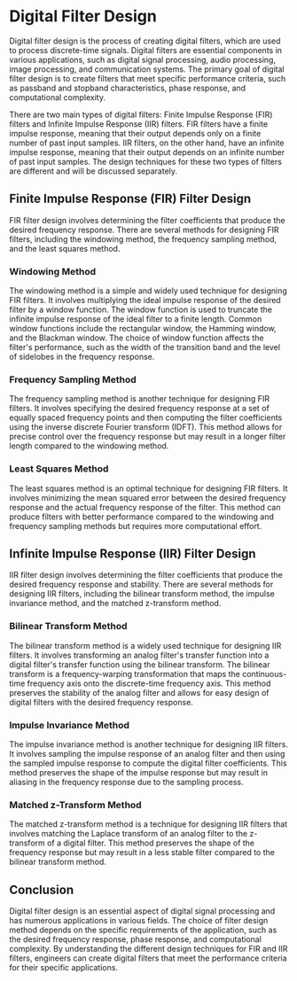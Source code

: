 # Digital Filter Design

Digital filter design is the process of creating digital filters, which are used to process discrete-time signals. Digital filters are essential components in various applications, such as digital signal processing, audio processing, image processing, and communication systems. The primary goal of digital filter design is to create filters that meet specific performance criteria, such as passband and stopband characteristics, phase response, and computational complexity.

There are two main types of digital filters: Finite Impulse Response (FIR) filters and Infinite Impulse Response (IIR) filters. FIR filters have a finite impulse response, meaning that their output depends only on a finite number of past input samples. IIR filters, on the other hand, have an infinite impulse response, meaning that their output depends on an infinite number of past input samples. The design techniques for these two types of filters are different and will be discussed separately.

## Finite Impulse Response (FIR) Filter Design

FIR filter design involves determining the filter coefficients that produce the desired frequency response. There are several methods for designing FIR filters, including the windowing method, the frequency sampling method, and the least squares method.

### Windowing Method

The windowing method is a simple and widely used technique for designing FIR filters. It involves multiplying the ideal impulse response of the desired filter by a window function. The window function is used to truncate the infinite impulse response of the ideal filter to a finite length. Common window functions include the rectangular window, the Hamming window, and the Blackman window. The choice of window function affects the filter's performance, such as the width of the transition band and the level of sidelobes in the frequency response.

### Frequency Sampling Method

The frequency sampling method is another technique for designing FIR filters. It involves specifying the desired frequency response at a set of equally spaced frequency points and then computing the filter coefficients using the inverse discrete Fourier transform (IDFT). This method allows for precise control over the frequency response but may result in a longer filter length compared to the windowing method.

### Least Squares Method

The least squares method is an optimal technique for designing FIR filters. It involves minimizing the mean squared error between the desired frequency response and the actual frequency response of the filter. This method can produce filters with better performance compared to the windowing and frequency sampling methods but requires more computational effort.

## Infinite Impulse Response (IIR) Filter Design

IIR filter design involves determining the filter coefficients that produce the desired frequency response and stability. There are several methods for designing IIR filters, including the bilinear transform method, the impulse invariance method, and the matched z-transform method.

### Bilinear Transform Method

The bilinear transform method is a widely used technique for designing IIR filters. It involves transforming an analog filter's transfer function into a digital filter's transfer function using the bilinear transform. The bilinear transform is a frequency-warping transformation that maps the continuous-time frequency axis onto the discrete-time frequency axis. This method preserves the stability of the analog filter and allows for easy design of digital filters with the desired frequency response.

### Impulse Invariance Method

The impulse invariance method is another technique for designing IIR filters. It involves sampling the impulse response of an analog filter and then using the sampled impulse response to compute the digital filter coefficients. This method preserves the shape of the impulse response but may result in aliasing in the frequency response due to the sampling process.

### Matched z-Transform Method

The matched z-transform method is a technique for designing IIR filters that involves matching the Laplace transform of an analog filter to the z-transform of a digital filter. This method preserves the shape of the frequency response but may result in a less stable filter compared to the bilinear transform method.

## Conclusion

Digital filter design is an essential aspect of digital signal processing and has numerous applications in various fields. The choice of filter design method depends on the specific requirements of the application, such as the desired frequency response, phase response, and computational complexity. By understanding the different design techniques for FIR and IIR filters, engineers can create digital filters that meet the performance criteria for their specific applications.
